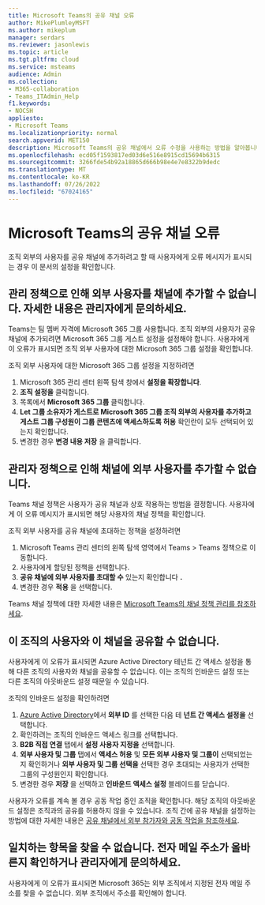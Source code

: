 ```yaml
---
title: Microsoft Teams의 공유 채널 오류
author: MikePlumleyMSFT
ms.author: mikeplum
manager: serdars
ms.reviewer: jasonlewis
ms.topic: article
ms.tgt.pltfrm: cloud
ms.service: msteams
audience: Admin
ms.collection:
- M365-collaboration
- Teams_ITAdmin_Help
f1.keywords:
- NOCSH
appliesto:
- Microsoft Teams
ms.localizationpriority: normal
search.appverid: MET150
description: Microsoft Teams의 공유 채널에서 오류 수정을 사용하는 방법을 알아봅니다.
ms.openlocfilehash: ecd05f1593817ed03d6e516e8915cd15694b6315
ms.sourcegitcommit: 3266fde54b92a18865d666b98e4e7e8322b9dedc
ms.translationtype: MT
ms.contentlocale: ko-KR
ms.lasthandoff: 07/26/2022
ms.locfileid: "67024165"
---
```

# <a name="shared-channels-errors-in-microsoft-teams"></a>Microsoft Teams의 공유 채널 오류

조직 외부의 사용자를 공유 채널에 추가하려고 할 때 사용자에게 오류 메시지가 표시되는 경우 이 문서의 설정을 확인합니다. 

## <a name="due-to-admin-policy-you-cant-add-external-people-to-the-channel-for-more-info-talk-to-your-admin"></a>관리 정책으로 인해 외부 사용자를 채널에 추가할 수 없습니다. 자세한 내용은 관리자에게 문의하세요.

Teams는 팀 멤버 자격에 Microsoft 365 그룹 사용합니다. 조직 외부의 사용자가 공유 채널에 추가되려면 Microsoft 365 그룹 게스트 설정을 설정해야 합니다. 사용자에게 이 오류가 표시되면 조직 외부 사용자에 대한 Microsoft 365 그룹 설정을 확인합니다.

조직 외부 사용자에 대한 Microsoft 365 그룹 설정을 지정하려면
1. Microsoft 365 관리 센터 왼쪽 탐색 창에서 **설정을 확장합니다**.
1. **조직 설정을** 클릭합니다.
1. 목록에서 **Microsoft 365 그룹** 클릭합니다.
1. **Let 그룹 소유자가 게스트로 Microsoft 365 그룹 조직 외부의 사용자를 추가하고** **게스트 그룹 구성원이 그룹 콘텐츠에 액세스하도록 허용** 확인란이 모두 선택되어 있는지 확인합니다.
1. 변경한 경우 **변경 내용 저장** 을 클릭합니다.

## <a name="due-to-admin-policy-you-cant-add-external-people-to-the-channel"></a>관리자 정책으로 인해 채널에 외부 사용자를 추가할 수 없습니다.

Teams 채널 정책은 사용자가 공유 채널과 상호 작용하는 방법을 결정합니다. 사용자에게 이 오류 메시지가 표시되면 해당 사용자의 채널 정책을 확인합니다.

조직 외부 사용자를 공유 채널에 초대하는 정책을 설정하려면
1. Microsoft Teams 관리 센터의 왼쪽 탐색 영역에서 Teams > Teams 정책으로 이동합니다.
1. 사용자에게 할당된 정책을 선택합니다.
1. **공유 채널에 외부 사용자를 초대할 수** 있는지 확인합니다 **.**
1. 변경한 경우 **적용** 을 선택합니다.

Teams 채널 정책에 대한 자세한 내용은 [Microsoft Teams의 채널 정책 관리를 참조하세요](teams-policies.md).

## <a name="you-cant-share-this-channel-with-people-from-this-org"></a>이 조직의 사용자와 이 채널을 공유할 수 없습니다.

사용자에게 이 오류가 표시되면 Azure Active Directory 테넌트 간 액세스 설정을 통해 다른 조직의 사용자와 채널을 공유할 수 없습니다. 이는 조직의 인바운드 설정 또는 다른 조직의 아웃바운드 설정 때문일 수 있습니다.

조직의 인바운드 설정을 확인하려면
1. [Azure Active Directory](https://aad.portal.azure.com)에서 **외부 ID** 를 선택한 다음 테 **넌트 간 액세스 설정을** 선택합니다.
1. 확인하려는 조직의 인바운드 액세스 링크를 선택합니다.
1. **B2B 직접 연결** 탭에서 **설정 사용자 지정을** 선택합니다.
1. **외부 사용자 및 그룹** 탭에서 **액세스 허용** 및 **모든 외부 사용자 및 그룹이** 선택되었는지 확인하거나 **외부 사용자 및 그룹 선택을** 선택한 경우 초대되는 사용자가 선택한 그룹의 구성원인지 확인합니다.
1. 변경한 경우 **저장** 을 선택하고 **인바운드 액세스 설정** 블레이드를 닫습니다.

사용자가 오류를 계속 볼 경우 공동 작업 중인 조직을 확인합니다. 해당 조직의 아웃바운드 설정은 조직과의 공유를 허용하지 않을 수 있습니다. 조직 간에 공유 채널을 설정하는 방법에 대한 자세한 내용은 [공유 채널에서 외부 참가자와 공동 작업을 참조하세요](/microsoft-365/solutions/collaborate-teams-direct-connect).

## <a name="we-couldnt-find-any-matches-make-sure-the-email-address-is-correct-or-talk-to-your-admin"></a>일치하는 항목을 찾을 수 없습니다. 전자 메일 주소가 올바른지 확인하거나 관리자에게 문의하세요.

사용자에게 이 오류가 표시되면 Microsoft 365는 외부 조직에서 지정된 전자 메일 주소를 찾을 수 없습니다. 외부 조직에서 주소를 확인해야 합니다.

